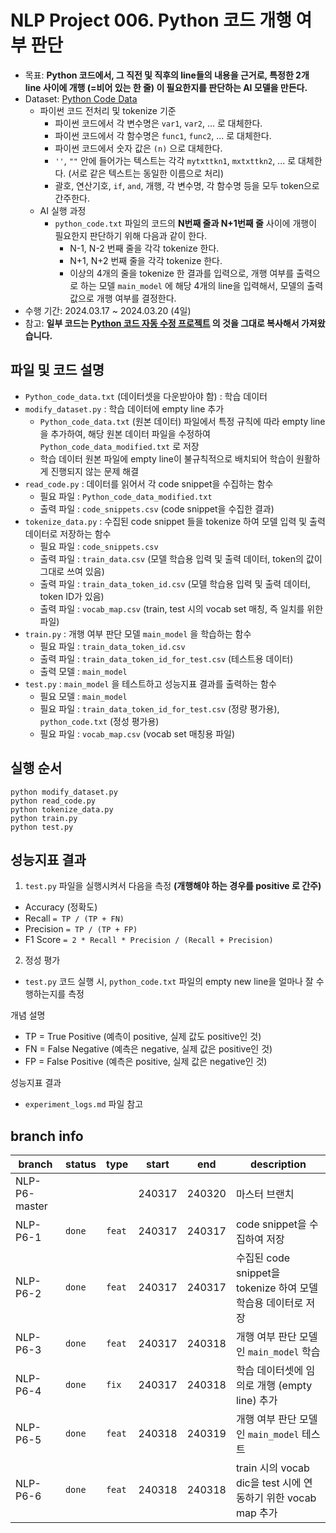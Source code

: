 # NLP Project 006. Python 코드 개행 여부 판단
* 목표: **Python 코드에서, 그 직전 및 직후의 line들의 내용을 근거로, 특정한 2개 line 사이에 개행 (=비어 있는 한 줄) 이 필요한지를 판단하는 AI 모델을 만든다.**
* Dataset: [Python Code Data](https://www.kaggle.com/datasets/veeralakrishna/python-code-data)
  * 파이썬 코드 전처리 및 tokenize 기준
    * 파이썬 코드에서 각 변수명은 ```var1```, ```var2```, ... 로 대체한다.
    * 파이썬 코드에서 각 함수명은 ```func1```, ```func2```, ... 로 대체한다.
    * 파이썬 코드에서 숫자 값은 ```(n)``` 으로 대체한다.
    * ```''```, ```""``` 안에 들어가는 텍스트는 각각 ```mytxttkn1```, ```mxtxttkn2```, ... 로 대체한다. (서로 같은 텍스트는 동일한 이름으로 처리)
    * 괄호, 연산기호, ```if```, ```and```, 개행, 각 변수명, 각 함수명 등을 모두 token으로 간주한다.
  * AI 실행 과정
    * ```python_code.txt``` 파일의 코드의 **N번째 줄과 N+1번째 줄** 사이에 개행이 필요한지 판단하기 위해 다음과 같이 한다.
      * N-1, N-2 번째 줄을 각각 tokenize 한다.
      * N+1, N+2 번째 줄을 각각 tokenize 한다.
      * 이상의 4개의 줄을 tokenize 한 결과를 입력으로, 개행 여부를 출력으로 하는 모델 ```main_model``` 에 해당 4개의 line을 입력해서, 모델의 출력값으로 개행 여부를 결정한다. 
* 수행 기간: 2024.03.17 ~ 2024.03.20 (4일)
* 참고: **일부 코드는 [Python 코드 자동 수정 프로젝트](https://github.com/WannaBeSuperteur/AI-study/tree/GAI-P2-2/Natural%20Language%20Processing/Project%20003.%20Python%20%EC%BD%94%EB%93%9C%20%EC%9E%90%EB%8F%99%20%EC%88%98%EC%A0%95) 의 것을 그대로 복사해서 가져왔습니다.**

## 파일 및 코드 설명
* ```Python_code_data.txt``` (데이터셋을 다운받아야 함) : 학습 데이터
* ```modify_dataset.py``` : 학습 데이터에 empty line 추가
  * ```Python_code_data.txt``` (원본 데이터) 파일에서 특정 규칙에 따라 empty line을 추가하여, 해당 원본 데이터 파일을 수정하여 ```Python_code_data_modified.txt``` 로 저장
  * 학습 데이터 원본 파일에 empty line이 불규칙적으로 배치되어 학습이 원활하게 진행되지 않는 문제 해결
* ```read_code.py``` : 데이터를 읽어서 각 code snippet을 수집하는 함수
  * 필요 파일 : ```Python_code_data_modified.txt```
  * 출력 파일 : ```code_snippets.csv``` (code snippet을 수집한 결과)
* ```tokenize_data.py``` : 수집된 code snippet 들을 tokenize 하여 모델 입력 및 출력 데이터로 저장하는 함수
  * 필요 파일 : ```code_snippets.csv``` 
  * 출력 파일 : ```train_data.csv``` (모델 학습용 입력 및 출력 데이터, token의 값이 그대로 쓰여 있음)
  * 출력 파일 : ```train_data_token_id.csv``` (모델 학습용 입력 및 출력 데이터, token ID가 있음)
  * 출력 파일 : ```vocab_map.csv``` (train, test 시의 vocab set 매칭, 즉 일치를 위한 파일)
* ```train.py``` : 개행 여부 판단 모델 ```main_model``` 을 학습하는 함수
  * 필요 파일 : ```train_data_token_id.csv```
  * 출력 파일 : ```train_data_token_id_for_test.csv``` (테스트용 데이터)
  * 출력 모델 : ```main_model```
* ```test.py``` : ```main_model``` 을 테스트하고 성능지표 결과를 출력하는 함수
  * 필요 모델 : ```main_model```
  * 필요 파일 : ```train_data_token_id_for_test.csv``` (정량 평가용), ```python_code.txt``` (정성 평가용)
  * 필요 파일 : ```vocab_map.csv``` (vocab set 매칭용 파일)

## 실행 순서
```
python modify_dataset.py
python read_code.py
python tokenize_data.py
python train.py
python test.py
```

## 성능지표 결과
1. ```test.py``` 파일을 실행시켜서 다음을 측정 **(개행해야 하는 경우를 positive 로 간주)**
* Accuracy (정확도)
* Recall ```= TP / (TP + FN)```
* Precision ```= TP / (TP + FP)```
* F1 Score ```= 2 * Recall * Precision / (Recall + Precision)```

2. 정성 평가
* ```test.py``` 코드 실행 시, ```python_code.txt``` 파일의 empty new line을 얼마나 잘 수행하는지를 측정

개념 설명
* TP = True Positive (예측이 positive, 실제 값도 positive인 것)
* FN = False Negative (예측은 negative, 실제 값은 positive인 것)
* FP = False Positive (예측은 positive, 실제 값은 negative인 것)

성능지표 결과
* ```experiment_logs.md``` 파일 참고

## branch info
|branch|status|type|start|end|description|
|---|---|---|---|---|---|
|NLP-P6-master|||240317|240320|마스터 브랜치|
|NLP-P6-1|```done```|```feat```|240317|240317|code snippet을 수집하여 저장|
|NLP-P6-2|```done```|```feat```|240317|240317|수집된 code snippet을 tokenize 하여 모델 학습용 데이터로 저장|
|NLP-P6-3|```done```|```feat```|240317|240318|개행 여부 판단 모델인 ```main_model``` 학습|
|NLP-P6-4|```done```|```fix```|240317|240318|학습 데이터셋에 임의로 개행 (empty line) 추가|
|NLP-P6-5|```done```|```feat```|240318|240319|개행 여부 판단 모델인 ```main_model``` 테스트|
|NLP-P6-6|```done```|```feat```|240318|240318|train 시의 vocab dic을 test 시에 연동하기 위한 vocab map 추가|

